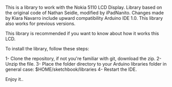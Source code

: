 This is a library to work with the Nokia 5110 LCD Display.
Library based on the original code of Nathan Seidle, modified by iPadNanito.
Changes made by Kiara Navarro include upward compatibility Arduino IDE 1.0. This library also works for previous versions.

This library is recommended if you want to know  about how it works this LCD.

To install the library, follow these steps:

1- Clone the repository, if not you're familiar with git, download the zip.
2- Unzip the file.
3- Place the folder directory to your Arduino libraries folder in general case: $HOME/sketchbook/libraries
4- Restart the IDE.

Enjoy it..
